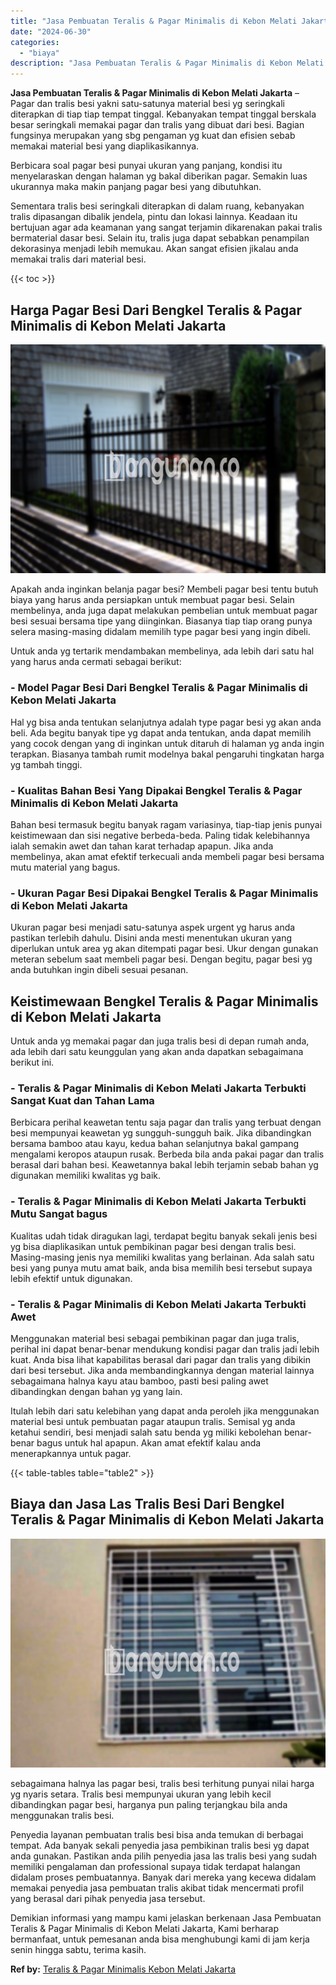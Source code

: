 ```yaml
---
title: "Jasa Pembuatan Teralis & Pagar Minimalis di Kebon Melati Jakarta"
date: "2024-06-30"
categories: 
  - "biaya"
description: "Jasa Pembuatan Teralis & Pagar Minimalis di Kebon Melati Jakarta. Demikian informasi yang mampu kami jelaskan berkenaan Jasa Pembuatan Teralis & Pagar Minima..."
---
```


**Jasa Pembuatan Teralis & Pagar Minimalis di Kebon Melati Jakarta** – Pagar dan tralis besi yakni satu-satunya material besi yg seringkali diterapkan di tiap tiap tempat tinggal. Kebanyakan tempat tinggal berskala besar seringkali memakai pagar dan tralis yang dibuat dari besi. Bagian fungsinya merupakan yang sbg pengaman yg kuat dan efisien sebab memakai material besi yang diaplikasikannya.

Berbicara soal pagar besi punyai ukuran yang panjang, kondisi itu menyelaraskan dengan halaman yg bakal diberikan pagar. Semakin luas ukurannya maka makin panjang pagar besi yang dibutuhkan.

Sementara tralis besi seringkali diterapkan di dalam ruang, kebanyakan tralis dipasangan dibalik jendela, pintu dan lokasi lainnya. Keadaan itu bertujuan agar ada keamanan yang sangat terjamin dikarenakan pakai tralis bermaterial dasar besi. Selain itu, tralis juga dapat sebabkan penampilan dekorasinya menjadi lebih memukau. Akan sangat efisien jikalau anda memakai tralis dari material besi.

{{< toc >}}

## Harga Pagar Besi Dari Bengkel Teralis & Pagar Minimalis di Kebon Melati Jakarta

![Jasa Pembuatan Teralis & Pagar Minimalis di Kebon Melati Jakarta](/images/pagar-minimalis-murah-39.png)

Apakah anda inginkan belanja pagar besi? Membeli pagar besi tentu butuh biaya yang harus anda persiapkan untuk membuat pagar besi. Selain membelinya, anda juga dapat melakukan pembelian untuk membuat pagar besi sesuai bersama tipe yang diinginkan. Biasanya tiap tiap orang punya selera masing-masing didalam memilih type pagar besi yang ingin dibeli.

Untuk anda yg tertarik mendambakan membelinya, ada lebih dari satu hal yang harus anda cermati sebagai berikut:
### \- Model Pagar Besi Dari Bengkel Teralis & Pagar Minimalis di Kebon Melati Jakarta

Hal yg bisa anda tentukan selanjutnya adalah type pagar besi yg akan anda beli. Ada begitu banyak tipe yg dapat anda tentukan, anda dapat memilih yang cocok dengan yang di inginkan untuk ditaruh di halaman yg anda ingin terapkan. Biasanya tambah rumit modelnya bakal pengaruhi tingkatan harga yg tambah tinggi.

### \- Kualitas Bahan Besi Yang Dipakai Bengkel Teralis & Pagar Minimalis di Kebon Melati Jakarta

Bahan besi termasuk begitu banyak ragam variasinya, tiap-tiap jenis punyai keistimewaan dan sisi negative berbeda-beda. Paling tidak kelebihannya ialah semakin awet dan tahan karat terhadap apapun. Jika anda membelinya, akan amat efektif terkecuali anda membeli pagar besi bersama mutu material yang bagus.

### \- Ukuran Pagar Besi Dipakai Bengkel Teralis & Pagar Minimalis di Kebon Melati Jakarta

Ukuran pagar besi menjadi satu-satunya aspek urgent yg harus anda pastikan terlebih dahulu. Disini anda mesti menentukan ukuran yang diperlukan untuk area yg akan ditempati pagar besi. Ukur dengan gunakan meteran sebelum saat membeli pagar besi. Dengan begitu, pagar besi yg anda butuhkan ingin dibeli sesuai pesanan.

## Keistimewaan Bengkel Teralis & Pagar Minimalis di Kebon Melati Jakarta

Untuk anda yg memakai pagar dan juga tralis besi di depan rumah anda, ada lebih dari satu keunggulan yang akan anda dapatkan sebagaimana berikut ini.

### \- Teralis & Pagar Minimalis di Kebon Melati Jakarta Terbukti Sangat Kuat dan Tahan Lama

Berbicara perihal keawetan tentu saja pagar dan tralis yang terbuat dengan besi mempunyai keawetan yg sungguh-sungguh baik. Jika dibandingkan bersama bamboo atau kayu, kedua bahan selanjutnya bakal gampang mengalami keropos ataupun rusak. Berbeda bila anda pakai pagar dan tralis berasal dari bahan besi. Keawetannya bakal lebih terjamin sebab bahan yg digunakan memiliki kwalitas yg baik.

### \- Teralis & Pagar Minimalis di Kebon Melati Jakarta Terbukti Mutu Sangat bagus

Kualitas udah tidak diragukan lagi, terdapat begitu banyak sekali jenis besi yg bisa diaplikasikan untuk pembikinan pagar besi dengan tralis besi. Masing-masing jenis nya memiliki kwalitas yang berlainan. Ada salah satu besi yang punya mutu amat baik, anda bisa memilih besi tersebut supaya lebih efektif untuk digunakan.

### \- Teralis & Pagar Minimalis di Kebon Melati Jakarta Terbukti Awet

Menggunakan material besi sebagai pembikinan pagar dan juga tralis, perihal ini dapat benar-benar mendukung kondisi pagar dan tralis jadi lebih kuat. Anda bisa lihat kapabilitas berasal dari pagar dan tralis yang dibikin dari besi tersebut. Jika anda membandingkannya dengan material lainnya sebagaimana halnya kayu atau bamboo, pasti besi paling awet dibandingkan dengan bahan yg yang lain.

Itulah lebih dari satu kelebihan yang dapat anda peroleh jika menggunakan material besi untuk pembuatan pagar ataupun tralis. Semisal yg anda ketahui sendiri, besi menjadi salah satu benda yg miliki kebolehan benar-benar bagus untuk hal apapun. Akan amat efektif kalau anda menerapkannya untuk pagar.

{{< table-tables table="table2" >}}

## Biaya dan Jasa Las Tralis Besi Dari Bengkel Teralis & Pagar Minimalis di Kebon Melati Jakarta

![Jasa Pembuatan Teralis & Pagar Minimalis di Kebon Melati Jakarta](/images/teralis-minimalis-murah-05.png)

sebagaimana halnya las pagar besi, tralis besi terhitung punyai nilai harga yg nyaris setara. Tralis besi mempunyai ukuran yang lebih kecil dibandingkan pagar besi, harganya pun paling terjangkau bila anda menggunakan tralis besi.

Penyedia layanan pembuatan tralis besi bisa anda temukan di berbagai tempat. Ada banyak sekali penyedia jasa pembikinan tralis besi yg dapat anda gunakan. Pastikan anda pilih penyedia jasa las tralis besi yang sudah memiliki pengalaman dan professional supaya tidak terdapat halangan didalam proses pembuatannya. Banyak dari mereka yang kecewa didalam memakai penyedia jasa pembuatan tralis akibat tidak mencermati profil yang berasal dari pihak penyedia jasa tersebut.

Demikian informasi yang mampu kami jelaskan berkenaan Jasa Pembuatan Teralis & Pagar Minimalis di Kebon Melati Jakarta, Kami berharap bermanfaat, untuk pemesanan anda bisa menghubungi kami di jam kerja senin hingga sabtu, terima kasih.

**Ref by:** [Teralis & Pagar Minimalis Kebon Melati Jakarta](https://id.wikipedia.org/wiki/Teralis)
